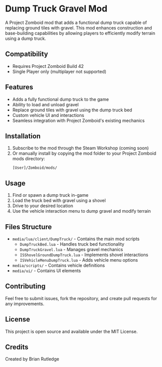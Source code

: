 # Dump Truck Gravel Mod

A Project Zomboid mod that adds a functional dump truck capable of replacing ground tiles with gravel. This mod enhances construction and base-building capabilities by allowing players to efficiently modify terrain using a dump truck.

## Compatibility

- Requires Project Zomboid Build 42
- Single Player only (multiplayer not supported)

## Features

- Adds a fully functional dump truck to the game
- Ability to load and unload gravel
- Replace ground tiles with gravel using the dump truck bed
- Custom vehicle UI and interactions
- Seamless integration with Project Zomboid's existing mechanics

## Installation

1. Subscribe to the mod through the Steam Workshop (coming soon)
2. Or manually install by copying the mod folder to your Project Zomboid mods directory:
   ```
   [User]/Zomboid/mods/
   ```

## Usage

1. Find or spawn a dump truck in-game
2. Load the truck bed with gravel using a shovel
3. Drive to your desired location
4. Use the vehicle interaction menu to dump gravel and modify terrain

## Files Structure

- `media/lua/client/DumpTruck/` - Contains the main mod scripts
  - `DumpTruckBed.lua` - Handles truck bed functionality
  - `DumpTruckGravel.lua` - Manages gravel mechanics
  - `ISShovelGroundDumpTruck.lua` - Implements shovel interactions
  - `ISVehicleMenuDumpTruck.lua` - Adds vehicle menu options
- `media/scripts/` - Contains vehicle definitions
- `media/ui/` - Contains UI elements

## Contributing

Feel free to submit issues, fork the repository, and create pull requests for any improvements.

## License

This project is open source and available under the MIT License.

## Credits

Created by Brian Rutledge 